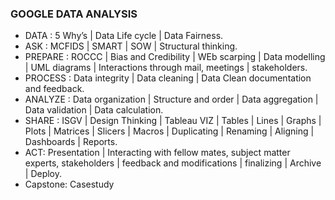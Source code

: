 <h3>GOOGLE DATA ANALYSIS</h3>

<ul>
<li> DATA : 5 Why’s | Data Life cycle |  Data Fairness.</li>
<li> ASK : MCFIDS | SMART | SOW | Structural thinking.</li>
<li> PREPARE : ROCCC | Bias and Credibility | WEb scarping | Data modelling | UML diagrams | Interactions through mail, meetings | stakeholders.</li>
<li> PROCESS : Data integrity | Data cleaning | Data Clean documentation and feedback.</li>
<li> ANALYZE : Data organization | Structure and order | Data aggregation | Data validation | Data calculation.</li>
<li> SHARE : ISGV | Design Thinking | Tableau VIZ | Tables | Lines | Graphs | Plots | Matrices | Slicers | Macros | Duplicating | Renaming | Aligning | Dashboards | Reports.</li>
<li> ACT: Presentation | Interacting with fellow mates, subject matter experts, stakeholders | feedback and modifications | finalizing | Archive | Deploy.</li>
<li> Capstone: Casestudy </li>
</ul>
